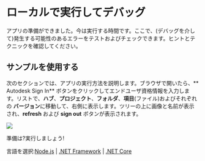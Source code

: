 # ローカルで実行してデバッグ

アプリの準備ができました。今は実行する時間です。ここで、(デバッグを介して)発生する可能性のあるエラーをテストおよびチェックできます。ヒントとテクニックを確認してください。

## サンプルを使用する

次のセクションでは、アプリの実行方法を説明します。ブラウザで開いたら、** Autodesk Sign In** ボタンをクリックしてエンドユーザ資格情報を入力します。リストで、**ハブ**、**プロジェクト**、**フォルダ**、**項目**(ファイル)およびそれぞれの **バージョン**に移動して、右側に表示します。ツリーの上に画像と名前が表示され、**refresh** および **sign out** ボタンが表示されます。

![](_media/tutorials/run_sample_viewhubmodels.gif)

準備は?実行しましょう!

言語を選択:[Node.js](/ja_jp/environment/rundebug/nodejs) | [.NET Framework](/ja_jp/environment/rundebug/net) | [.NET Core](/ja_jp/environment/rundebug/netcore)
